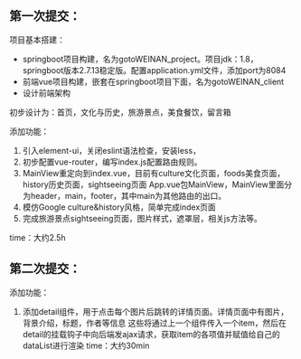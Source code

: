 ## 第一次提交：
项目基本搭建：

- springboot项目构建，名为gotoWEINAN_project。项目jdk：1.8，springboot版本2.7.13稳定版。配置application.yml文件，添加port为8084
- 前端vue项目构建，嵌套在springboot项目下面，名为gotoWEINAN_client
- 设计前端架构

初步设计为：首页，文化与历史，旅游景点，美食餐饮，留言箱

添加功能：

1. 引入element-ui，关闭eslint语法检查，安装less，
2. 初步配置vue-router，编写index.js配置路由规则。
3. MainView重定向到index.vue，目前有culture文化页面，foods美食页面，history历史页面，sightseeing页面
   App.vue包MainView，MainView里面分为header，main，footer，其中main为其他路由的出口。
4. 模仿Google culture&history风格，简单完成index页面
5. 完成旅游景点sightseeing页面，图片样式，遮罩层，相关js方法等。

time：大约2.5h

## 第二次提交：

添加功能：
1. 添加detail组件，用于点击每个图片后跳转的详情页面。详情页面中有图片，背景介绍，标题，作者等信息
这些将通过上一个组件传入一个item，然后在detail的挂载钩子中向后端发ajax请求，获取item的各项值并赋值给自己的dataList进行渲染
time：大约30min




